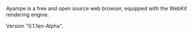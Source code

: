 Ayampe is a free and open source web browser, equipped with the WebKit rendering engine.

Version "0.1.1en-Alpha".
